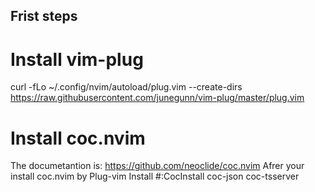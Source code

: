 ## Frist steps

# Install vim-plug

curl -fLo ~/.config/nvim/autoload/plug.vim --create-dirs \
https://raw.githubusercontent.com/junegunn/vim-plug/master/plug.vim

# Install coc.nvim
The documetantion is:
https://github.com/neoclide/coc.nvim
Afrer your install coc.nvim by Plug-vim
Install #:CocInstall coc-json coc-tsserver
